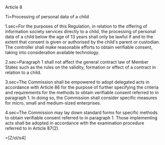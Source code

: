 Article 8

Ti=Processing of personal data of a child

1.sec=For the purposes of this Regulation, in relation to the offering of information society services directly to a child, the processing of personal data of a child below the age of 13 years shall only be lawful if and to the extent that consent is given or authorised by the child's parent or custodian. The controller shall make reasonable efforts to obtain verifiable consent, taking into consideration available technology.

2.sec=Paragraph 1 shall not affect the general contract law of Member States such as the rules on the validity, formation or effect of a contract in relation to a child.

3.sec=The Commission shall be empowered to adopt delegated acts in accordance with Article 86 for the purpose of further specifying the criteria and requirements for the methods to obtain verifiable consent referred to in paragraph 1. In doing so, the Commission shall consider specific measures for micro, small and medium-sized enterprises.

4.sec=The Commission may lay down standard forms for specific methods to obtain verifiable consent referred to in paragraph 1. Those implementing acts shall be adopted in accordance with the examination procedure referred to in Article 87(2).

=[Z/ol/s4]

